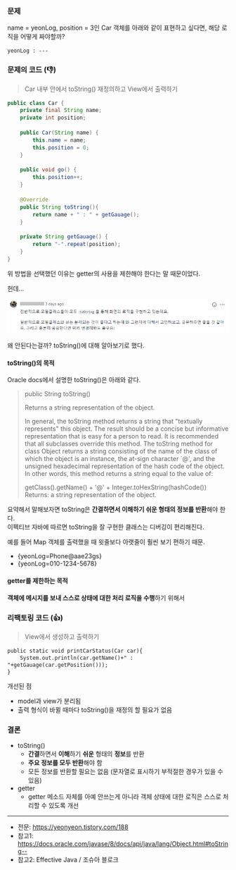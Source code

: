### 문제

name = yeonLog, position = 3인 Car 객체를 아래와 같이 표현하고 싶다면, 해당 로직을 어떻게 짜야할까?

```
yeonLog : ---
```

### 문제의 코드 (👎)

> Car 내부 안에서 toString() 재정의하고 View에서 출력하기

```java
public class Car {
    private final String name;
    private int position;

    public Car(String name) {
        this.name = name;
        this.position = 0;
    }

    public void go() {
        this.position++;
    }

    @Override
    public String toString(){
        return name + " : " + getGauage();
    }

    private String getGauage() {
        return "-".repeat(position);
    }
}
```

위 방법을 선택했던 이유는 getter의 사용을 제한해야 한다는 말 때문이었다.

헌데...

![코드리뷰](./images/review.png)

왜 안된다는걸까? toString()에 대해 알아보기로 했다.

#### toString()의 목적

Oracle docs에서 설명한 toString()은 아래와 같다.

> public String toString()
>
> Returns a string representation of the object. 
>
> In general, the toString method returns a string that "textually represents" this object. The result should be a concise but informative representation that is easy for a person to read. It is recommended that all subclasses override this method. The toString method for class Object returns a string consisting of the name of the class of which the object is an instance, the at-sign character `@', and the unsigned hexadecimal representation of the hash code of the object. In other words, this method returns a string equal to the value of:
>
> getClass().getName() + '@' + Integer.toHexString(hashCode())
> Returns: a string representation of the object.

요약해서 말해보자면 toString은 **간결하면서 이해하기 쉬운 형태의 정보를 반환**해야 한다.  
이펙티브 자바에 따르면 toString을 잘 구현한 클래스는 디버깅이 편리해진다.

예를 들어 Map 객체를 출력했을 때 윗줄보다 아랫줄이 훨씬 보기 편하기 때문.
- {yeonLog=Phone@aae23gs}
- {yeonLog=010-1234-5678}

#### getter를 제한하는 목적
**객체에 메시지를 보내 스스로 상태에 대한 처리 로직을 수행**하기 위해서

### 리팩토링 코드 (👍)

> View에서 생성하고 출력하기

```
public static void printCarStatus(Car car){
    System.out.println(car.getName()+" : "+getGauage(car.getPosition()));
}
```

개선된 점

- model과 view가 분리됨
- 출력 형식이 바뀔 때마다 toString()을 재정의 할 필요가 없음

### 결론

- toString()
  - **간결**하면서 **이해**하기 **쉬운** 형태의 **정보**를 반환
  - **주요 정보를 모두 반환**해야 함
  - 모든 정보를 반환할 필요는 없음 (문자열로 표시하기 부적절한 경우가 있을 수 있음)
- getter
  - getter 메소드 자체를 아예 안쓰는게 아니라 객체 상태에 대한 로직은 스스로 처리할 수 있도록 개선

***
- 전문: https://yeonyeon.tistory.com/188
- 참고1: https://docs.oracle.com/javase/8/docs/api/java/lang/Object.html#toString--
- 참고2: Effective Java / 조슈아 블로크